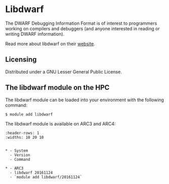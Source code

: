 # Libdwarf

The DWARF Debugging Information Format is of interest to programmers working on compilers and debuggers (and anyone interested in reading or writing DWARF information).



Read more about libdwarf on their [website](https://www.prevanders.net/dwarf.html).





## Licensing 

Distributed under a GNU Lesser General Public License.



## The libdwarf module on the HPC

The libdwarf module can be loaded into your environment with the following command:

```bash
$ module add libdwarf
```

The libdwarf module is available on ARC3 and ARC4:

```{list-table}
:header-rows: 1
:widths: 10 20 10


* - System
  - Version
  - Command

* - ARC3
  - libdwarf 20161124
  - `module add libdwarf/20161124`

```